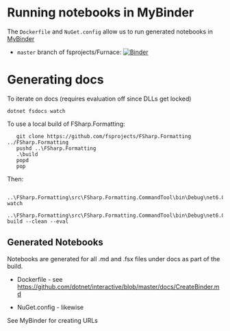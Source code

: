 

# Running notebooks in MyBinder

The `Dockerfile` and `NuGet.config` allow us to run generated notebooks in [MyBinder](https://mybinder.org)

* `master` branch of fsprojects/Furnace:  [![Binder](https://mybinder.org/badge_logo.svg)](https://mybinder.org/v2/gh/fsprojects/Furnace/master)

# Generating docs


To iterate on docs (requires evaluation off since DLLs get locked)

    dotnet fsdocs watch 

To use a local build of FSharp.Formatting:

       git clone https://github.com/fsprojects/FSharp.Formatting  ../FSharp.Formatting
       pushd ..\FSharp.Formatting
       .\build
       popd
       pop

Then:

       ..\FSharp.Formatting\src\FSharp.Formatting.CommandTool\bin\Debug\net6.0\fsdocs.exe watch
       ..\FSharp.Formatting\src\FSharp.Formatting.CommandTool\bin\Debug\net6.0\fsdocs.exe build --clean --eval

## Generated Notebooks

Notebooks are generated for all .md and .fsx files under docs as part of the build.

* Dockerfile - see https://github.com/dotnet/interactive/blob/master/docs/CreateBinder.md

* NuGet.config - likewise

See MyBinder for creating URLs
